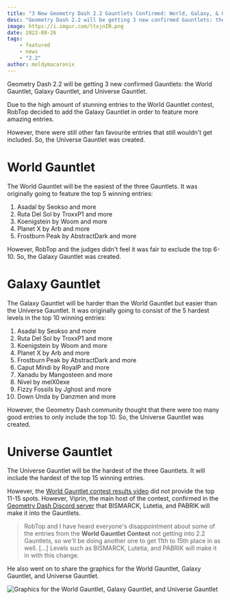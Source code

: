 ```yaml
---
title: "3 New Geometry Dash 2.2 Gauntlets Confirmed: World, Galaxy, & Universe Gauntlets"
desc: "Geometry Dash 2.2 will be getting 3 new confirmed Gauntlets: the World Gauntlet, Galaxy Gauntlet, and Universe Gauntlet."
image: https://i.imgur.com/ltxjnIN.png
date: 2022-09-26
tags:
    - featured
    - news
    - "2.2"
author: moldymacaronix
---
```


Geometry Dash 2.2 will be getting 3 new confirmed Gauntlets: the World Gauntlet, Galaxy Gauntlet, and Universe Gauntlet.

Due to the high amount of stunning entries to the World Gauntlet contest, RobTop decided to add the Galaxy Gauntlet in order to feature more amazing entries.

However, there were still other fan favourite entries that still wouldn't get included. So, the Universe Gauntlet was created.

# World Gauntlet

The World Gauntlet will be the easiest of the three Gauntlets. It was originally going to feature the top 5 winning entries:

1. Asadal by Seokso and more
2. Ruta Del Sol by TroxxP1 and more
3. Koenigstein by Woom and more
4. Planet X by Arb and more
5. Frostburn Peak by AbstractDark and more

However, RobTop and the judges didn't feel it was fair to exclude the top 6-10. So, the Galaxy Gauntlet was created.

# Galaxy Gauntlet

The Galaxy Gauntlet will be harder than the World Gauntlet but easier than the Universe Gauntlet. It was originally going to consist of the 5 hardest levels in the top 10 winning entries:

1. Asadal by Seokso and more
2. Ruta Del Sol by TroxxP1 and more
3. Koenigstein by Woom and more
4. Planet X by Arb and more
5. Frostburn Peak by AbstractDark and more
6. Caput Mindi by RoyalP and more
7. Xanadu by Mangosteen and more
8. Nivel by melX0exe
9. Fizzy Fossils by Jghost and more
10. Down Unda by Danzmen and more

However, the Geometry Dash community thought that there were too many good entries to only include the top 10. So, the Universe Gauntlet was created.

# Universe Gauntlet

The Universe Gauntlet will be the hardest of the three Gauntlets. It will include the hardest of the top 15 winning entries.

However, the [World Gauntlet contest results video](https://youtu.be/IsJMpN7T8cY) did not provide the top 11-15 spots. However, Viprin, the main host of the contest, confirmed in the [Geometry Dash Discord server](https://discord.gg/geometrydash) that BISMARCK, Lutetia, and PABRIK will make it into the Gauntlets.

>  RobTop and I have heard everyone's disappointment about some of the entries from the **World Gauntlet Contest** not getting into 2.2 Gauntlets, so we'll be doing another one to get 11th to 15th place in as well. [...] Levels such as BISMARCK, Lutetia, and PABRIK will make it in with this change.

He also went on to share the graphics for the World Gauntlet, Galaxy Gauntlet, and Universe Gauntlet.

![Graphics for the World Gauntlet, Galaxy Gauntlet, and Universe Gauntlet](https://media.discordapp.net/attachments/650172434846187521/1018731772692942938/gauntlet.png)